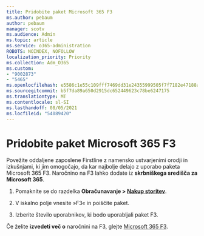 ```yaml
---
title: Pridobite paket Microsoft 365 F3
ms.author: pebaum
author: pebaum
manager: scotv
ms.audience: Admin
ms.topic: article
ms.service: o365-administration
ROBOTS: NOINDEX, NOFOLLOW
localization_priority: Priority
ms.collection: Adm_O365
ms.custom:
- "9002873"
- "5465"
ms.openlocfilehash: e5586c1e55c109fff7469dd31e24355999505f7f7182e47188af10db1b8bd772
ms.sourcegitcommit: b5f7da89a650d2915dc652449623c78be6247175
ms.translationtype: MT
ms.contentlocale: sl-SI
ms.lasthandoff: 08/05/2021
ms.locfileid: "54089420"
---
```

# <a name="get-the-microsoft-365-f3-plan"></a>Pridobite paket Microsoft 365 F3

Povežite oddaljene zaposlene Firstline z namensko ustvarjenimi orodji in izkušnjami, ki jim omogočajo, da kar najbolje delajo z uporabo paketa Microsoft 365 F3. Naročnino na F3 lahko dodate iz **skrbniškega središča za Microsoft 365**.

1. Pomaknite se do razdelka **Obračunavanje > [Nakup storitev](https://go.microsoft.com/fwlink/p/?linkid=868433)**.

2. V iskalno polje vnesite »F3« in poiščite paket.

3. Izberite število uporabnikov, ki bodo uporabljali paket F3.

Če želite **izvedeti več o** naročnini na F3, glejte [Microsoft 365 F3](https://www.microsoft.com/microsoft-365/microsoft-365-enterprise-f3?activetab=pivot%3aoverviewtab).
